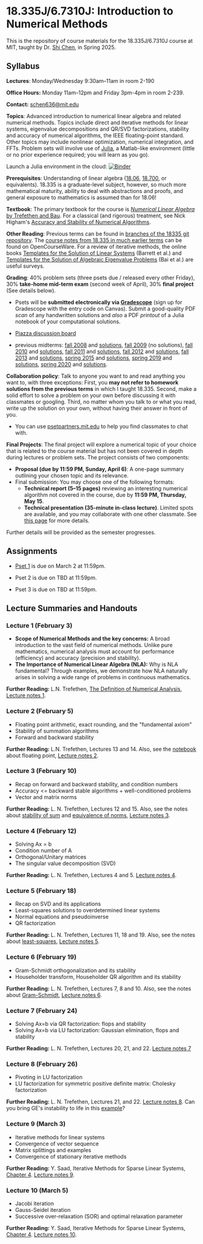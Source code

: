 #  18.335J/6.7310J: Introduction to Numerical Methods

This is the repository of course materials for the 18.335J/6.7310J course at MIT, taught by Dr. [Shi Chen](https://math.mit.edu/directory/profile.html?pid=2701), in Spring 2025.

Syllabus
--------

**Lectures**: Monday/Wednesday 9:30am–11am in room 2-190

**Office Hours:** Monday 11am–12pm and Friday 3pm-4pm in room 2-239.

**Contact:** schen636@mit.edu

**Topics**: Advanced introduction to numerical linear algebra and related numerical methods. Topics include direct and iterative methods for linear systems, eigenvalue decompositions and QR/SVD factorizations, stability and accuracy of numerical algorithms, the IEEE floating-point standard. Other topics may include nonlinear optimization, numerical integration, and FFTs. Problem sets will involve use of [Julia](http://julialang.org/), a Matlab-like environment (little or no prior experience required; you will learn as you go).

Launch a Julia environment in the cloud: [![Binder](https://mybinder.org/badge_logo.svg)](https://mybinder.org/v2/gh/mitmath/binder-env/main?urlpath=git-pull%3Frepo%3Dhttps%253A%252F%252Fgithub.com%252Fmitmath%252F18335%26urlpath%3Dtree%252F18335%252F%26branch%3Dmaster)

**Prerequisites**: Understanding of linear algebra ([18.06](http://web.mit.edu/18.06/www/), [18.700](http://ocw.mit.edu/OcwWeb/Mathematics/18-700Fall-2005/CourseHome/), or equivalents). 18.335 is a graduate-level subject, however, so much more mathematical maturity, ability to deal with abstractions and proofs, and general exposure to mathematics is assumed than for 18.06!

**Textbook**: The primary textbook for the course is [_Numerical Linear Algebra_ by Trefethen and Bau](http://www.amazon.com/Numerical-Linear-Algebra-Lloyd-Trefethen/dp/0898713617). For a classical (and rigorous) treatment, see Nick Higham's [Accuracy and Stability of Numerical Algorithms](https://epubs.siam.org/doi/book/10.1137/1.9780898718027).

**Other Reading**: Previous terms can be found in [branches of the 18335 git repository](https://github.com/mitmath/18335/branches). The [course notes from 18.335 in much earlier terms](https://ocw.mit.edu/courses/mathematics/18-335j-introduction-to-numerical-methods-fall-2010/) can be found on OpenCourseWare. For a review of iterative methods, the online books [Templates for the Solution of Linear Systems](http://www.netlib.org/linalg/html_templates/Templates.html) (Barrett et al.) and [Templates for the Solution of Algebraic Eigenvalue Problems](http://www.cs.utk.edu/~dongarra/etemplates/book.html) (Bai et al.) are useful surveys.

**Grading**: 40% problem sets (three psets due / released every other Friday), 30% **take-home mid-term exam** (second week of April), 30% **final project** (See details below).

* Psets will be **submitted electronically via [Gradescope](https://www.gradescope.com/)** (sign up for Gradescope with the entry code on Canvas).  Submit a good-quality PDF *scan* of any handwritten solutions and *also* a PDF *printout* of a Julia notebook of your computational solutions.

* [Piazza discussion board](https://www.piazza.com/mit/spring2025/18335/home)

* previous midterms: [fall 2008](https://github.com/mitmath/18335/blob/fall08/midterm.pdf) and [solutions](https://github.com/mitmath/18335/blob/fall08/midterm-sol.pdf), [fall 2009](https://github.com/mitmath/18335/blob/fall09/midterm-f09.pdf) (no solutions), [fall 2010](https://github.com/mitmath/18335/blob/fall10/midterm-f10.pdf) and [solutions](https://github.com/mitmath/18335/blob/fall10/midterm-sol-f10.pdf), [fall 2011](https://github.com/mitmath/18335/blob/fall11/midterm-f11.pdf) and [solutions](https://github.com/mitmath/18335/blob/fall11/midtermsol-f11.pdf), [fall 2012](https://github.com/mitmath/18335/blob/fall12/midterm-f12.pdf) and [solutions](https://github.com/mitmath/18335/blob/fall12/midtermsol-f12.pdf), [fall 2013](https://github.com/mitmath/18335/blob/fall13/midterm-f13.pdf) and [solutions](https://github.com/mitmath/18335/blob/fall13/midtermsol-f13.pdf), [spring 2015](https://github.com/mitmath/18335/blob/spring15/exams/midterm-s15.pdf) and [solutions](https://github.com/mitmath/18335/blob/spring15/exams/midtermsol-s15.pdf), [spring 2019](https://github.com/mitmath/18335/blob/spring19/psets/midterm.pdf) and [solutions](https://github.com/mitmath/18335/blob/spring19/psets/midtermsol.pdf), [spring 2020](https://github.com/mitmath/18335/blob/spring20/psets/midterm.pdf) and [solutions](https://github.com/mitmath/18335/blob/spring20/psets/midtermsol.pdf).

**Collaboration policy**: Talk to anyone you want to and read anything you want to, with three exceptions: First, you **may not refer to homework solutions from the previous terms** in which I taught 18.335. Second, make a solid effort to solve a problem on your own before discussing it with classmates or googling. Third, no matter whom you talk to or what you read, write up the solution on your own, without having their answer in front of you.

* You can use [psetpartners.mit.edu](https://psetpartners.mit.edu/) to help you find classmates to chat with.

**Final Projects**: The final project will explore a numerical topic of your choice that is related to the course material but has not been covered in depth during lectures or problem sets. The project consists of two components:
* **Proposal (due by 11:59 PM, Sunday, April 6)**: A one-page summary outlining your chosen topic and its relevance.
* Final submission: You may choose one of the following formats:
    * **Technical report (5–15 pages)** reviewing an interesting numerical algorithm not covered in the course, due by **11:59 PM, Thursday, May 15**.
    * **Technical presentation (35-minute in-class lecture)**. Limited spots are available, and you may collaborate with one other classmate.
See [this page](https://github.com/mitmath/18335/blob/master/project/final_project_spring2025.pdf) for more details.

Further details will be provided as the semester progresses.

Assignments
------------

* [Pset 1](https://github.com/mitmath/18335/blob/master/psets/pset1.pdf) is due on March 2 at 11:59pm.

* Pset 2 is due on TBD at 11:59pm.

* Pset 3 is due on TBD at 11:59pm.


Lecture Summaries and Handouts
------------------------------

### Lecture 1 (February 3)
* **Scope of Numerical Methods and the key concerns:** A broad introduction to the vast field of numerical methods. Unlike pure mathematics, numerical analysis must account for performance (efficiency) and accuracy (precision and stability).
* **The Importance of Numerical Linear Algebra (NLA):** Why is NLA fundamental? Through examples, we demonstrate how NLA naturally arises in solving a wide range of problems in continuous mathematics.

**Further Reading:** L.N. Trefethen, [The Definition of Numerical Analysis](https://people.maths.ox.ac.uk/trefethen/essays.html), [Lecture notes 1](https://github.com/mitmath/18335/blob/master/notes/18.335_Lecture1.pdf).

### Lecture 2 (February 5)
* Floating point arithmetic, exact rounding, and the "fundamental axiom"
* Stability of summation algorithms
* Forward and backward stability

**Further Reading:**  L.N. Trefethen, Lectures 13 and 14. Also, see the [notebook](https://github.com/mitmath/18335/blob/master/notes/Floating-Point-Intro.ipynb) about floating point, [Lecture notes 2](https://github.com/mitmath/18335/blob/master/notes/18.335_Lecture2.pdf).

### Lecture 3 (February 10)
* Recap on forward and backward stability, and condition numbers
* Accuracy <= backward stable algorithms + well-conditioned problems
* Vector and matrix norms

**Further Reading:** L. N. Trefethen, Lectures 12 and 15. Also, see the notes about [stability of sum](https://github.com/mitmath/18335/blob/spring21/notes/summation-stability.pdf) and [equivalence of norms](https://github.com/mitmath/18335/blob/spring21/notes/norm-equivalence.pdf), [Lecture notes 3](https://github.com/mitmath/18335/blob/master/notes/18.335_Lecture3.pdf).

### Lecture 4 (February 12)
* Solving Ax = b
* Condition number of A
* Orthogonal/Unitary matrices
* The singular value decomposition (SVD)

**Further Reading:** L. N. Trefethen, Lectures 4 and 5. [Lecture notes 4](https://github.com/mitmath/18335/blob/master/notes/18.335_Lecture4.pdf).

### Lecture 5 (February 18)

* Recap on SVD and its applications
* Least-squares solutions to overdetermined linear systems
* Normal equations and pseudoinverse
* QR factorization

**Further Reading:** L. N. Trefethen, Lectures 11, 18 and 19. Also, see the notes about [least-squares](https://github.com/mitmath/18335/blob/master/notes/Three-Ways-To-Solve-Least-Squares.ipynb), [Lecture notes 5](https://github.com/mitmath/18335/blob/master/notes/18.335_Lecture5.pdf).

### Lecture 6 (February 19)

* Gram-Schmidt orthogonalization and its stability
* Householder transform, Householder QR algorithm and its stability

**Further Reading:** L. N. Trefethen, Lectures 7, 8 and 10. Also, see the notes about [Gram-Schmidt](https://github.com/mitmath/18335/blob/master/notes/Gram-Schmidt.ipynb), [Lecture notes 6](https://github.com/mitmath/18335/blob/master/notes/18.335_Lecture6.pdf).

### Lecture 7 (February 24)

* Solving Ax=b via QR factorization: flops and stability
* Solving Ax=b via LU factorization: Gaussian elimination, flops and stability

**Further Reading:** L. N. Trefethen, Lectures 20, 21, and 22. [Lecture notes 7](https://github.com/mitmath/18335/blob/master/notes/18.335_Lecture7.pdf)

### Lecture 8 (February 26)

* Pivoting in LU factorization
* LU factorization for symmetric positive definite matrix: Cholesky factorization

**Further Reading:** L. N. Trefethen, Lectures 21, and 22. [Lecture notes 8](https://github.com/mitmath/18335/blob/master/notes/18.335_Lecture8.pdf). Can you bring GE's instability to life in this [example](https://github.com/mitmath/18335/blob/master/notes/Is-Gaussian-Elimination-Unstable.ipynb)?

### Lecture 9 (March 3)

* Iterative methods for linear systems
* Convergence of vector sequence
* Matrix splittings and examples
* Convergence of stationary iterative methods

**Further Reading:** Y. Saad, Iterative Methods for Sparse Linear Systems, [Chapter 4](https://epubs.siam.org/doi/10.1137/1.9780898718003.ch4). [Lecture notes 9](https://github.com/mitmath/18335/blob/master/notes/18.335_Lecture9.pdf).

### Lecture 10 (March 5)

* Jacobi iteration
* Gauss-Seidel iteration
* Successive over-relaxation (SOR) and optimal relaxation parameter

**Further Reading:** Y. Saad, Iterative Methods for Sparse Linear Systems, [Chapter 4](https://epubs.siam.org/doi/10.1137/1.9780898718003.ch4). [Lecture notes 10](https://github.com/mitmath/18335/blob/master/notes/18.335_Lecture10.pdf).